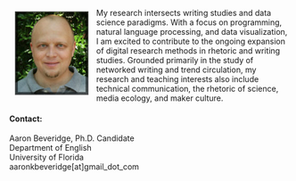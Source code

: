 <p><img src="./images/headshot1_tiny.jpg" align="left" style="display:inline;margin:6px 14px 0px 10px;"/>My research intersects writing studies and data science paradigms. With a focus on programming, natural language processing, and data visualization, I am excited to contribute to the ongoing expansion of digital research methods in rhetoric and writing studies. Grounded primarily in the study of networked writing and trend circulation, my research and teaching interests also include technical communication, the rhetoric of science, media ecology, and maker culture.</p>

#### **Contact:**
Aaron Beveridge, Ph.D. Candidate  
Department of English  
University of Florida  
aaronkbeveridge[at]gmail_dot_com
